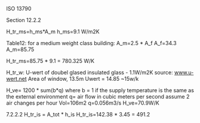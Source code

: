 ISO 13790

Section 12.2.2

H_tr_ms=h_ms*A_m
h_ms=9.1 W/m2K

Table12: for a medium weight class building:
A_m=2.5 * A_f
A_f=34.3
A_m=85.75

H_tr_ms=85.75 * 9.1 = 780.325 W/K

H_tr_w:
U-wert of doubel glased insulated glass - 1.1W/m2K source: www.u-wert.net
Area of window, 13.5m
Uwert = 14.85 ~15w/k

H_ve= 1200 * sum(b*q)
where b = 1 if the supply temperature is the same as the external environment
q= air flow in cubic meters per second
assume 2 air changes per hour
Vol=106m2
q=0.056m3/s
H_ve=70.9W/K

7.2.2.2
H_tr_is = A_tot * h_is
H_tr_is=142.38 * 3.45 = 491.2